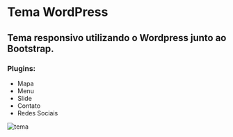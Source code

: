 # Tema WordPress
## Tema responsivo utilizando o Wordpress junto ao Bootstrap.
### Plugins:
- Mapa
- Menu
- Slide
- Contato
- Redes Sociais


![tema](https://user-images.githubusercontent.com/21013545/29227563-aeeef15c-7eac-11e7-9d3c-53bda0343958.PNG)



